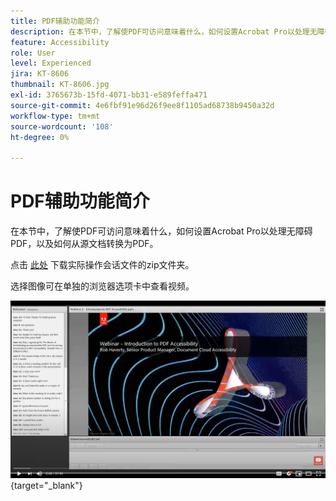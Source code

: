 ```yaml
---
title: PDF辅助功能简介
description: 在本节中，了解使PDF可访问意味着什么，如何设置Acrobat Pro以处理无障碍PDF，以及如何从源文档转换为PDF
feature: Accessibility
role: User
level: Experienced
jira: KT-8606
thumbnail: KT-8606.jpg
exl-id: 3765673b-15fd-4071-bb31-e589feffa471
source-git-commit: 4e6fbf91e96d26f9ee8f1105ad68738b9450a32d
workflow-type: tm+mt
source-wordcount: '108'
ht-degree: 0%

---
```


# PDF辅助功能简介

在本节中，了解使PDF可访问意味着什么，如何设置Acrobat Pro以处理无障碍PDF，以及如何从源文档转换为PDF。

点击 [此处](../assets/accessibilitysession1.zip) 下载实际操作会话文件的zip文件夹。

选择图像可在单独的浏览器选项卡中查看视频。

[![会话1视频](../assets/Accessibilitysession1_YT.png)](https://www.youtube.com/embed/DaadHIWHgzU){target="_blank"}
